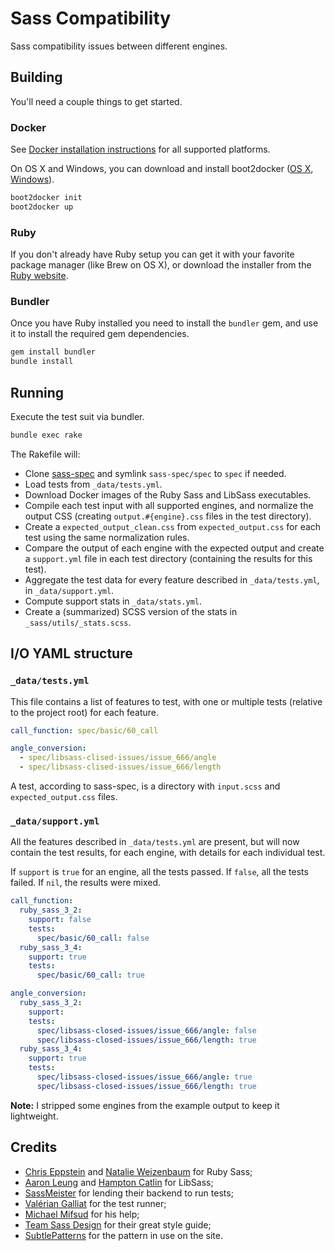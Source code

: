 Sass Compatibility
==================

Sass compatibility issues between different engines.

## Building

You'll need a couple things to get started.

### Docker

See [Docker installation instructions][docker-install] for all supported
platforms.

[docker-install]: https://docs.docker.com/installation/#installation

On OS X and Windows, you can download and install boot2docker
([OS X][b2d-osx], [Windows][b2d-win]).

[b2d-osx]: https://github.com/boot2docker/osx-installer/releases/latest
[b2d-win]: https://github.com/boot2docker/windows-installer/releases/latest

```sh
boot2docker init
boot2docker up
```

### Ruby

If you don't already have Ruby setup you can get it with your favorite
package manager (like Brew on OS X), or download the installer from the
[Ruby website][ruby-install].

[ruby-install]: https://www.ruby-lang.org/en/documentation/installation/#installers

### Bundler

Once you have Ruby installed you need to install the `bundler` gem, and
use it to install the required gem dependencies.

```sh
gem install bundler
bundle install
```

## Running

Execute the test suit via bundler.

```sh
bundle exec rake
```

The Rakefile will:

* Clone [sass-spec](https://github.com/sass/sass-spec) and symlink
  `sass-spec/spec` to `spec` if needed.
* Load tests from `_data/tests.yml`.
* Download Docker images of the Ruby Sass and LibSass executables.
* Compile each test input with all supported engines, and normalize the
  output CSS (creating `output.#{engine}.css` files in the test
  directory).
* Create a `expected_output_clean.css` from `expected_output.css` for
  each test using the same normalization rules.
* Compare the output of each engine with the expected output and create
  a `support.yml` file in each test directory (containing the results
  for this test).
* Aggregate the test data for every feature described in
  `_data/tests.yml`, in `_data/support.yml`.
* Compute support stats in `_data/stats.yml`.
* Create a (summarized) SCSS version of the stats in
  `_sass/utils/_stats.scss`.

## I/O YAML structure

### `_data/tests.yml`

This file contains a list of features to test, with one or multiple
tests (relative to the project root) for each feature.

```yaml
call_function: spec/basic/60_call

angle_conversion:
  - spec/libsass-clised-issues/issue_666/angle
  - spec/libsass-clised-issues/issue_666/length
```

A test, according to sass-spec, is a directory with `input.scss` and
`expected_output.css` files.

### `_data/support.yml`

All the features described in `_data/tests.yml` are present, but will
now contain the test results, for each engine, with details for each
individual test.

If `support` is `true` for an engine, all the tests passed. If `false`,
all the tests failed. If `nil`, the results were mixed.

```yaml
call_function:
  ruby_sass_3_2:
    support: false
    tests:
      spec/basic/60_call: false
  ruby_sass_3_4:
    support: true
    tests:
      spec/basic/60_call: true

angle_conversion:
  ruby_sass_3_2:
    support:
    tests:
      spec/libsass-closed-issues/issue_666/angle: false
      spec/libsass-closed-issues/issue_666/length: true
  ruby_sass_3_4:
    support: true
    tests:
      spec/libsass-closed-issues/issue_666/angle: true
      spec/libsass-closed-issues/issue_666/length: true
```

**Note:** I stripped some engines from the example output to keep it
lightweight.

## Credits

* [Chris Eppstein](https://twitter.com/chriseppstein) and [Natalie Weizenbaum](https://twitter.com/nex3) for Ruby Sass;
* [Aaron Leung](https://twitter.com/akhleung) and [Hampton Catlin](https://twitter.com/hcatlin) for LibSass;
* [SassMeister](https://twitter.com/sassmeisterapp) for lending their backend to run tests;
* [Valérian Galliat](https://twitter.com/valeriangalliat) for the test runner;
* [Michael Mifsud](https://twitter.com/xzyfer) for his help;
* [Team Sass Design](https://twitter.com/teamsassdesign) for their great style guide;
* [SubtlePatterns](http://subtlepatterns.com/) for the pattern in use on the site.
